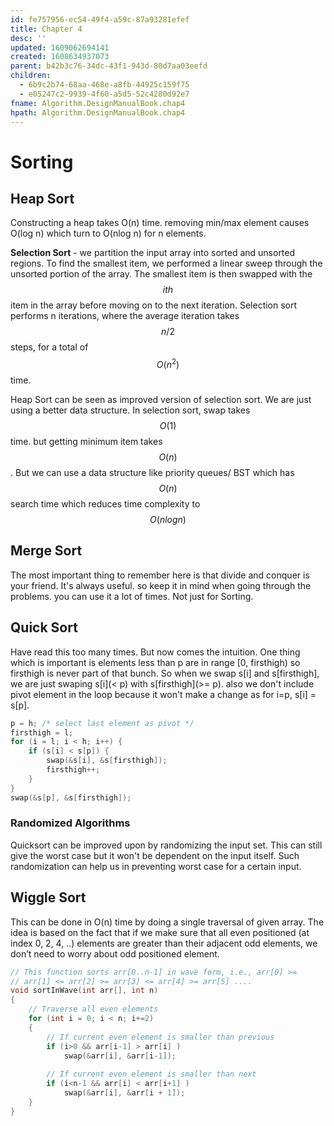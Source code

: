 ```yaml
---
id: fe757956-ec54-49f4-a59c-87a93281efef
title: Chapter 4
desc: ''
updated: 1609062694141
created: 1608634937073
parent: b42b3c76-34dc-43f1-943d-80d7aa03eefd
children:
  - 6b9c2b74-68aa-468e-a8fb-44925c159f75
  - e05247c2-9939-4f60-a5d5-52c4280d92e7
fname: Algorithm.DesignManualBook.chap4
hpath: Algorithm.DesignManualBook.chap4
---
```

# Sorting

## Heap Sort

Constructing a heap takes O(n) time. removing min/max element causes O(log n) which turn to O(nlog n) for n elements. 

**Selection Sort** - we partition the input array into sorted and unsorted regions. To find the smallest item, we performed a linear sweep through the unsorted portion of the array. The smallest item is then swapped with the $$ith$$ item in the array before moving on to the next iteration. Selection sort performs n iterations, where the average iteration takes $$n/2$$ steps, for a total of $$O(n^2)$$ time. 

Heap Sort can be seen as improved version of selection sort. We are just using a better data structure. In selection sort, swap takes $$O(1)$$ time. but getting minimum item takes $$O(n)$$. But we can use a data structure like priority queues/ BST which has $$O(n)$$ search time which reduces time complexity to $$O(nlog n)$$ 

## Merge Sort

The most important thing to remember here is that divide and conquer is your friend. It's always useful. so keep it in mind when going through the problems. you can use it a lot of times. Not just for Sorting.

## Quick Sort

Have read this too many times. But now comes the intuition. One thing which is important is elements less than p are in range \[0, firsthigh) so firsthigh is never part of that bunch. So when we swap s[i] and s[firsthigh], we are just swaping s[i]\(&lt; p) with s[firsthigh]\(>= p). also we don't include pivot element in the loop because it won't make a change as for i=p, s[i] = s[p].

```c
p = h; /* select last element as pivot */
firsthigh = l;
for (i = l; i < h; i++) {
    if (s[i] < s[p]) {
        swap(&s[i], &s[firsthigh]);
        firsthigh++;
    }
}
swap(&s[p], &s[firsthigh]);
```

### Randomized Algorithms

Quicksort can be improved upon by randomizing the input set. This can still give the worst case but it won't be dependent on the input itself. Such randomization can help us in preventing worst case for a certain input.

## Wiggle Sort

This can be done in O(n) time by doing a single traversal of given array. The idea is based on the fact that if we make sure that all even positioned (at index 0, 2, 4, ..) elements are greater than their adjacent odd elements, we don’t need to worry about odd positioned element. 

```cpp
// This function sorts arr[0..n-1] in wave form, i.e., arr[0] >=  
// arr[1] <= arr[2] >= arr[3] <= arr[4] >= arr[5] .... 
void sortInWave(int arr[], int n) 
{ 
    // Traverse all even elements 
    for (int i = 0; i < n; i+=2) 
    { 
        // If current even element is smaller than previous 
        if (i>0 && arr[i-1] > arr[i] ) 
            swap(&arr[i], &arr[i-1]); 
  
        // If current even element is smaller than next 
        if (i<n-1 && arr[i] < arr[i+1] ) 
            swap(&arr[i], &arr[i + 1]); 
    } 
}
```

